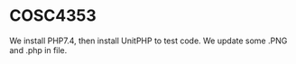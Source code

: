 # COSC4353
We install PHP7.4, then install UnitPHP to test code. We update some .PNG and .php in file.

